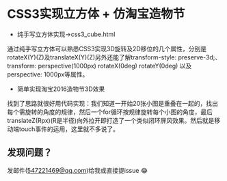# CSS3实现立方体 + 仿淘宝造物节

+ 纯手写立方体实现->css3_cube.html

通过纯手写立方体可以熟悉CSS3实现3D旋转及2D移位的几个属性，分别是rotateX(Y)(Z)及translateX(Y)(Z)另外还能了解transform-style: preserve-3d;、transform: perspective(1000px) rotateX(0deg) rotateY(0deg) 以及perspective: 1000px等属性。

+ 简单实现淘宝2016造物节3D效果

找到了思路就很好用代码实现：我们知道一开始20张小图是重叠在一起的，找出每个需旋转的角度的规律，然后一个for循环按规律旋转每个小图的角度，最后translateZ(Rpx)(R是半径)向外拉开即打造了一个类似闭环屏风效果。然后就是移动端touch事件的运用，这里就不多说了。

 ## 发现问题？
发邮件(547221469@qq.com)给我或直接提issue :joy: